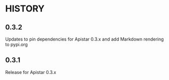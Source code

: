 # HISTORY

## 0.3.2

Updates to pin dependencies for Apistar 0.3.x and add Markdown rendering to pypi.org

## 0.3.1

Release for Apistar 0.3.x
